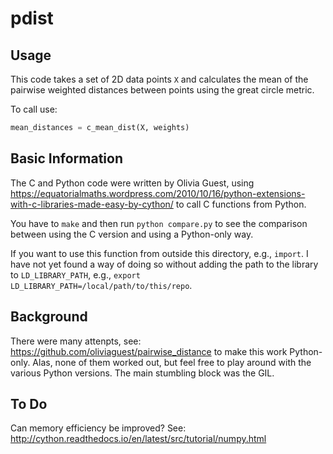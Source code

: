 # pdist

## Usage
This code takes a set of 2D data points ```X``` and calculates the mean of the pairwise weighted distances between points using the great circle metric.

To call use:
``` python
mean_distances = c_mean_dist(X, weights)
```

## Basic Information 
The C and Python code were written by Olivia Guest, using https://equatorialmaths.wordpress.com/2010/10/16/python-extensions-with-c-libraries-made-easy-by-cython/ to call C functions from Python.

You have to ```make``` and then run ```python compare.py``` to see the comparison between using the C version and using a Python-only way.

If you want to use this function from outside this directory, e.g., ```import```. I have not yet found a way of doing so without adding the path to the library to ```LD_LIBRARY_PATH```, e.g., ```export LD_LIBRARY_PATH=/local/path/to/this/repo```.

## Background
There were  many attenpts, see: https://github.com/oliviaguest/pairwise_distance to make this work Python-only. Alas, none of them worked out, but feel free to play around with the various Python versions. The main stumbling block was the GIL.

## To Do
Can memory efficiency be improved? See: http://cython.readthedocs.io/en/latest/src/tutorial/numpy.html
